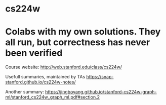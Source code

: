 # cs224w

# Colabs with my own solutions. They all run, but correctness has never been verified

Course website:
http://web.stanford.edu/class/cs224w/

Usefull summaries, maintained by TAs
https://snap-stanford.github.io/cs224w-notes/

Another summary:
https://jingboyang.github.io/stanford-cs224w-graph-ml/stanford_cs224w_graph_ml.pdf#section.2

